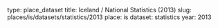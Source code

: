 type: place_dataset
title: Iceland / National Statistics (2013)
slug: places/is/datasets/statistics/2013
place: is
dataset: statistics
year: 2013
